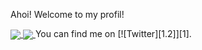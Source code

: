 Ahoi! Welcome to my profil!

<!---
[![Jonas GitHub stats](https://github-readme-stats.vercel.app/api?username=JonasSchaber&show_owner&include_all_commits=true&show_icons=true&bg_color=5,e96443,904e95)](https://github.com/anuraghazra/github-readme-stats)

[![Top Langs](https://github-readme-stats.vercel.app/api/top-langs/?username=JonasSchaber&langs_count=8)](https://github.com/anuraghazra/github-readme-stats)

--->

<a href="https://github.com/anuraghazra/github-readme-stats">
  <img align="center" src="https://github-readme-stats.vercel.app/api?username=JonasSchaber&show_owner&include_all_commits=true&show_icons=true&bg_color=5,e96443,904e95" />
</a>
<a href="https://github.com/anuraghazra/github-readme-stats">
  <img align="center" src="https://github-readme-stats.vercel.app/api/top-langs/?username=JonasSchaber&langs_count=5" />
</a>
You can find me on [![Twitter][1.2]][1].

[1.2]: https://i.imgur.com/LS08Auh.png
[1]: https://twitter.com/jonas04_hh



<!---
JonasSchaber/JonasSchaber is a ✨ special ✨ repository because its `README.md` (this file) appears on your GitHub profile.
You can click the Preview link to take a look at your changes.

--->
